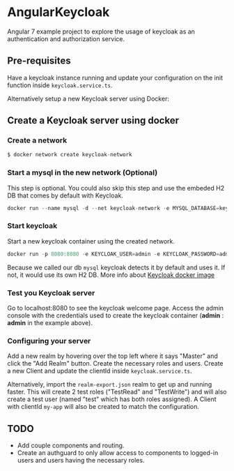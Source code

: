 # AngularKeycloak

Angular 7 example project to explore the usage of keycloak as an authentication and authorization service.

## Pre-requisites

Have a keycloak instance running and update your configuration on the init function inside `keycloak.service.ts`.

Alternatively setup a new Keycloak server using Docker:

## Create a Keycloak server using docker

### Create a network
```javascript
$ docker network create keycloak-network
```

### Start a mysql in the new network (Optional)
This step is optional. You could also skip this step and use the embeded H2 DB that comes by default with Keycloak.

```javascript
docker run --name mysql -d --net keycloak-network -e MYSQL_DATABASE=keycloak -e MYSQL_USER=keycloak -e MYSQL_PASSWORD=password -e MYSQL_ROOT_PASSWORD=root_password mysql
```

### Start keycloak
Start a new keycloak container using the created network.

```javascript
docker run -p 8080:8080 -e KEYCLOAK_USER=admin -e KEYCLOAK_PASSWORD=admin -d --name keycloak --net keycloak-network jboss/keycloak
```
Because we called our db `mysql` keycloak detects it by default and uses it. If not, it would use its own H2 DB. More info about [Keycloak docker image](https://hub.docker.com/r/jboss/keycloak/)

### Test you Keycloak server
Go to localhost:8080 to see the keycloak welcome page. Access the admin console with the credentials used to create the keycloak container (**admin** : **admin** in the example above).

### Configuring your server
Add a new realm by hovering over the top left where it says "Master" and click the "Add Realm" button. Create the necessary roles and users. Create a new Client and update the clientId inside `keycloak.service.ts`.

Alternatively, import the `realm-export.json` realm to get up and running faster. This will create 2 test roles ("TestRead" and "TestWrite") and will also create a test user (named "test" which has both roles assigned). A Client with clientId `my-app` will also be created to match the configuration.

## TODO
* Add couple components and routing.
* Create an authguard to only allow access to components to logged-in users and users having the necessary roles.